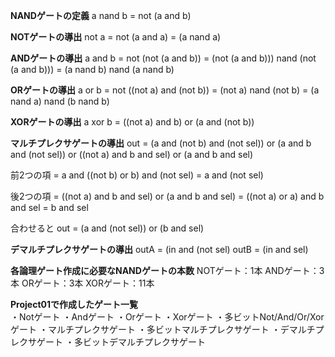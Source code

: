 **NANDゲートの定義**
a nand b = not (a and b)

**NOTゲートの導出**
not a = not (a and a)
      = (a nand a)

**ANDゲートの導出**
a and b =  not (not (a and b))
        = (not (a and b))) nand (not (a and b)))
        = (a nand b) nand (a nand b)

**ORゲートの導出**
a or b = not ((not a) and (not b))
       = (not a) nand (not b)
       = (a nand a) nand (b nand b)

**XORゲートの導出**
a xor b = ((not a) and b) or (a and (not b))

**マルチプレクサゲートの導出**
out = (a and (not b) and (not sel)) or (a and b and (not sel)) or ((not a) and b and sel) or (a and b and sel)

前2つの項
= a and ((not b) or b) and (not sel)
= a and (not sel)

後2つの項
= ((not a) and b and sel) or (a and b and sel)
= ((not a) or a) and b and sel
= b and sel

合わせると
out = (a and (not sel)) or (b and sel)

**デマルチプレクサゲートの導出**
outA = (in and (not sel)
outB = (in and sel)

**各論理ゲート作成に必要なNANDゲートの本数**
NOTゲート：1本
ANDゲート：3本
ORゲート：3本
XORゲート：11本

**Project01で作成したゲート一覧**   
・Notゲート
・Andゲート
・Orゲート
・Xorゲート
・多ビットNot/And/Or/Xorゲート
・マルチプレクサゲート
・多ビットマルチプレクサゲート
・デマルチプレクサゲート
・多ビットデマルチプレクサゲート
